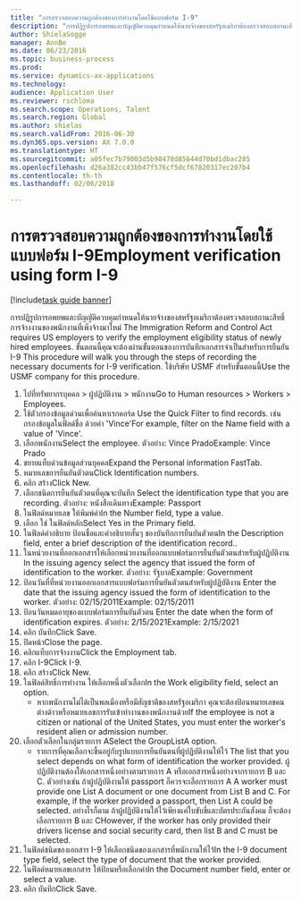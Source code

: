 ```yaml
--- 
title: "การตรวจสอบความถูกต้องของการทำงานโดยใช้แบบฟอร์ม I-9"
description: "การปฏิรูปการอพยพและบัญญัติควบคุมกำหนดให้นายจ้างของสหรัฐอเมริกาต้องตรวจสอบสถานะสิทธิ์การจ้างงานของพนักงานที่เพิ่งจ้างมาใหม่ "
author: ShielaSogge
manager: AnnBe
ms.date: 06/23/2016
ms.topic: business-process
ms.prod: 
ms.service: dynamics-ax-applications
ms.technology: 
audience: Application User
ms.reviewer: rschloma
ms.search.scope: Operations, Talent
ms.search.region: Global
ms.author: shielas
ms.search.validFrom: 2016-06-30
ms.dyn365.ops.version: AX 7.0.0
ms.translationtype: HT
ms.sourcegitcommit: a05fec7b79003d5b98470d85644d70bd1dbac285
ms.openlocfilehash: d26a382cc43bb47f576cf5dcf67820317ec207b4
ms.contentlocale: th-th
ms.lasthandoff: 02/06/2018

---
```

# <a name="employment-verification-using-form-i-9"></a><span data-ttu-id="01ee6-103">การตรวจสอบความถูกต้องของการทำงานโดยใช้แบบฟอร์ม I-9</span><span class="sxs-lookup"><span data-stu-id="01ee6-103">Employment verification using form I-9</span></span>

[!include[task guide banner](../../../includes/task-guide-banner.md)]

<span data-ttu-id="01ee6-104">การปฏิรูปการอพยพและบัญญัติควบคุมกำหนดให้นายจ้างของสหรัฐอเมริกาต้องตรวจสอบสถานะสิทธิ์การจ้างงานของพนักงานที่เพิ่งจ้างมาใหม่ </span><span class="sxs-lookup"><span data-stu-id="01ee6-104">The Immigration Reform and Control Act requires US employers to verify the employment eligibility status of newly hired employees.</span></span> <span data-ttu-id="01ee6-105">ขั้นตอนนี้คุณจะต้องผ่านขั้นตอนของการบันทึกเอกสารจำเป็นสำหรับการยืนยัน I-9 </span><span class="sxs-lookup"><span data-stu-id="01ee6-105">This procedure will walk you through the steps of recording the necessary documents for I-9 verification.</span></span> <span data-ttu-id="01ee6-106">ใช้บริษัท USMF สำหรับขั้นตอนนี้</span><span class="sxs-lookup"><span data-stu-id="01ee6-106">Use the USMF company for this procedure.</span></span>

1. <span data-ttu-id="01ee6-107">ไปที่ทรัพยากรบุคคล > ผู้ปฏิบัติงาน > พนักงาน</span><span class="sxs-lookup"><span data-stu-id="01ee6-107">Go to Human resources > Workers > Employees.</span></span>
2. <span data-ttu-id="01ee6-108">ใช้ตัวกรองข้อมูลด่วนเพื่อค้นหาเรกคอร์ด </span><span class="sxs-lookup"><span data-stu-id="01ee6-108">Use the Quick Filter to find records.</span></span> <span data-ttu-id="01ee6-109">เช่น กรองข้อมูลในฟิลด์ชื่อ ด้วยค่า 'Vince'</span><span class="sxs-lookup"><span data-stu-id="01ee6-109">For example, filter on the Name field with a value of 'Vince'.</span></span>
3. <span data-ttu-id="01ee6-110">เลือกพนักงาน</span><span class="sxs-lookup"><span data-stu-id="01ee6-110">Select the employee.</span></span> <span data-ttu-id="01ee6-111">ตัวอย่าง: Vince Prado</span><span class="sxs-lookup"><span data-stu-id="01ee6-111">Example: Vince Prado</span></span>
4. <span data-ttu-id="01ee6-112">ขยายแท็บด่วนข้อมูลส่วนบุคคล</span><span class="sxs-lookup"><span data-stu-id="01ee6-112">Expand the Personal information FastTab.</span></span>
5. <span data-ttu-id="01ee6-113">หมายเลขการยืนยันตัวตน</span><span class="sxs-lookup"><span data-stu-id="01ee6-113">Click Identification numbers.</span></span>
6. <span data-ttu-id="01ee6-114">คลิก สร้าง</span><span class="sxs-lookup"><span data-stu-id="01ee6-114">Click New.</span></span>
7. <span data-ttu-id="01ee6-115">เลือกชนิดการยืนยันตัวตนที่คุณจะบันทึก </span><span class="sxs-lookup"><span data-stu-id="01ee6-115">Select the identification type that you are recording.</span></span> <span data-ttu-id="01ee6-116">ตัวอย่าง: หนังสือเดินทาง</span><span class="sxs-lookup"><span data-stu-id="01ee6-116">Example: Passport</span></span>
8. <span data-ttu-id="01ee6-117">ในฟิลด์หมายเลข ให้พิมพ์ค่า</span><span class="sxs-lookup"><span data-stu-id="01ee6-117">In the Number field, type a value.</span></span>
9. <span data-ttu-id="01ee6-118">เลือก ใช่ ในฟิลด์หลัก</span><span class="sxs-lookup"><span data-stu-id="01ee6-118">Select Yes in the Primary field.</span></span>
10. <span data-ttu-id="01ee6-119">ในฟิลด์คำอธิบาย ป้อนชื่อและคำอธิบายสั้นๆ ของบันทึกการยืนยันตัวตน</span><span class="sxs-lookup"><span data-stu-id="01ee6-119">In the Description field, enter a brief description of the identification record..</span></span>
11. <span data-ttu-id="01ee6-120">ในหน่วยงานที่ออกเอกสารให้เลือกหน่วยงานที่ออกแบบฟอร์มการยืนยันตัวตนสำหรับผู้ปฏิบัติงาน </span><span class="sxs-lookup"><span data-stu-id="01ee6-120">In the issuing agency select the agency that issued the form of identification to the worker.</span></span> <span data-ttu-id="01ee6-121">ตัวอย่าง: รัฐบาล</span><span class="sxs-lookup"><span data-stu-id="01ee6-121">Example: Government</span></span>
12. <span data-ttu-id="01ee6-122">ป้อนวันที่ที่หน่วยงานออกเอกสารแบบฟอร์มการยืนยันตัวตนสำหรับผู้ปฏิบัติงาน </span><span class="sxs-lookup"><span data-stu-id="01ee6-122">Enter the date that the issuing agency issued the form of identification to the worker.</span></span> <span data-ttu-id="01ee6-123">ตัวอย่าง: 02/15/2011</span><span class="sxs-lookup"><span data-stu-id="01ee6-123">Example: 02/15/2011</span></span>
13. <span data-ttu-id="01ee6-124">ป้อนวันหมดอายุของแบบฟอร์มการยืนยันตัวตน </span><span class="sxs-lookup"><span data-stu-id="01ee6-124">Enter the date when the form of identification expires.</span></span> <span data-ttu-id="01ee6-125">ตัวอย่าง: 2/15/2021</span><span class="sxs-lookup"><span data-stu-id="01ee6-125">Example: 2/15/2021</span></span>
14. <span data-ttu-id="01ee6-126">คลิก บันทึก</span><span class="sxs-lookup"><span data-stu-id="01ee6-126">Click Save.</span></span>
15. <span data-ttu-id="01ee6-127">ปิดหน้า</span><span class="sxs-lookup"><span data-stu-id="01ee6-127">Close the page.</span></span>
16. <span data-ttu-id="01ee6-128">คลิกแท็บการจ้างงาน</span><span class="sxs-lookup"><span data-stu-id="01ee6-128">Click the Employment tab.</span></span>
17. <span data-ttu-id="01ee6-129">คลิก I-9</span><span class="sxs-lookup"><span data-stu-id="01ee6-129">Click I-9.</span></span>
18. <span data-ttu-id="01ee6-130">คลิก สร้าง</span><span class="sxs-lookup"><span data-stu-id="01ee6-130">Click New.</span></span>
19. <span data-ttu-id="01ee6-131">ในฟิลด์สิทธิ์การทำงาน ให้เลือกหนึ่งตัวเลือก</span><span class="sxs-lookup"><span data-stu-id="01ee6-131">In the Work eligibility field, select an option.</span></span>
    * <span data-ttu-id="01ee6-132">หากพนักงานไม่ได้เป็นพลเมืองหรือมีสัญชาติของสหรัฐอเมริกา คุณจะต้องป้อนหมายเลขคนต่างด้าวหรือหมายเลขการรับเข้าทำงานของพนักงานด้วย</span><span class="sxs-lookup"><span data-stu-id="01ee6-132">If the employee is not a citizen or national of the United States, you must enter the worker's resident alien or admission number.</span></span>  
20. <span data-ttu-id="01ee6-133">เลือกตัวเลือกในกลุ่มรายการ A</span><span class="sxs-lookup"><span data-stu-id="01ee6-133">Select the GroupListA option.</span></span>
    * <span data-ttu-id="01ee6-134">รายการที่คุณเลือกจะขึ้นอยู่กับรูปแบบการยืนยันตนที่ผู้ปฏิบัติงานให้ไว้ </span><span class="sxs-lookup"><span data-stu-id="01ee6-134">The list that you select depends on what form of identification the worker provided.</span></span> <span data-ttu-id="01ee6-135">ผู้ปฏิบัติงานต้องให้เอกสารหนึ่งอย่างตามรายการ A หรือเอกสารหนึ่งอย่างจากรายการ B และ C. ตัวอย่างเช่น ถ้าผู้ปฏิบัติงานให้ passport ก็ควรจะเลือกรายการ A </span><span class="sxs-lookup"><span data-stu-id="01ee6-135">A worker must provide one List A document or one document from List B and C. For example, if the worker provided a passport, then List A could be selected.</span></span> <span data-ttu-id="01ee6-136">อย่างไรก็ตาม ถ้าผู้ปฏิบัติงานให้ไว้เพียงแค่ใบขับขี่และบัตรประกันสังคม ก็จะต้องเลือกรายการ B และ C</span><span class="sxs-lookup"><span data-stu-id="01ee6-136">However, if the worker has only provided their drivers license and social security card, then list B and C must be selected.</span></span>  
21. <span data-ttu-id="01ee6-137">ในฟิลด์ชนิดของเอกสาร I-9 ให้เลือกชนิดของเอกสารที่พนักงานให้ไว้</span><span class="sxs-lookup"><span data-stu-id="01ee6-137">In the I-9 document type field, select the type of document that the worker provided.</span></span>
22. <span data-ttu-id="01ee6-138">ในฟิลด์หมายเลขเอกสาร ให้ป้อนหรือเลือกค่า</span><span class="sxs-lookup"><span data-stu-id="01ee6-138">In the Document number field, enter or select a value.</span></span>
23. <span data-ttu-id="01ee6-139">คลิก บันทึก</span><span class="sxs-lookup"><span data-stu-id="01ee6-139">Click Save.</span></span>


